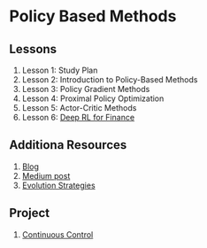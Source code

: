 # Policy Based Methods

## Lessons

1. Lesson 1: Study Plan
1. Lesson 2: Introduction to Policy-Based Methods
1. Lesson 3: Policy Gradient Methods
1. Lesson 4: Proximal Policy Optimization
1. Lesson 5: Actor-Critic Methods
1. Lesson 6: [Deep RL for Finance](https://github.com/ahmedhasandrlnd/Deep_Reinforcement_Learning_Nanodegree/tree/master/Policy/Finance) 

## Additiona Resources
1. [Blog](http://karpathy.github.io/2016/05/31/rl/)
1. [Medium post](https://medium.com/@dhruvp/how-to-write-a-neural-network-to-play-pong-from-scratch-956b57d4f6e0)
1. [Evolution Strategies](https://blog.openai.com/evolution-strategies/)

## Project
1. [Continuous Control](https://github.com/ahmedhasandrlnd/Continuous_Control_Reacher)
